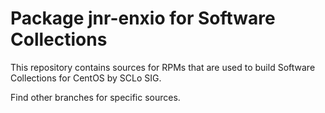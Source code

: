 # Package jnr-enxio for Software Collections

This repository contains sources for RPMs that are used
to build Software Collections for CentOS by SCLo SIG.

Find other branches for specific sources.

